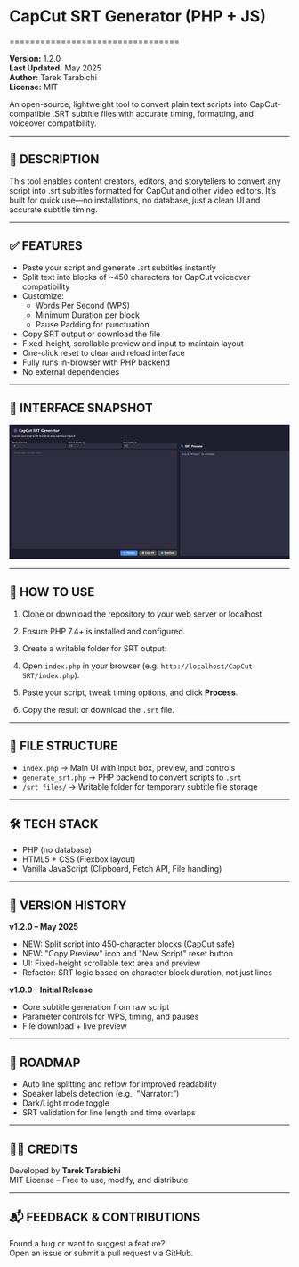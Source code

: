 # CapCut SRT Generator (PHP + JS)
=================================

**Version:** 1.2.0  
**Last Updated:** May 2025  
**Author:** Tarek Tarabichi  
**License:** MIT

An open-source, lightweight tool to convert plain text scripts into CapCut-compatible .SRT subtitle files with accurate timing, formatting, and voiceover compatibility.

---

📌 DESCRIPTION
-------------
This tool enables content creators, editors, and storytellers to convert any script into .srt subtitles formatted for CapCut and other video editors. It’s built for quick use—no installations, no database, just a clean UI and accurate subtitle timing.

---

✅ FEATURES
----------
- Paste your script and generate .srt subtitles instantly
- Split text into blocks of ~450 characters for CapCut voiceover compatibility
- Customize:
  - Words Per Second (WPS)
  - Minimum Duration per block
  - Pause Padding for punctuation
- Copy SRT output or download the file
- Fixed-height, scrollable preview and input to maintain layout
- One-click reset to clear and reload interface
- Fully runs in-browser with PHP backend
- No external dependencies

---

📸 INTERFACE SNAPSHOT
---------------------
![UI/UX Interface](scriptgen-local-2025-04-18-16_05_26.png)

---

🚀 HOW TO USE
-------------
1. Clone or download the repository to your web server or localhost.
2. Ensure PHP 7.4+ is installed and configured.
3. Create a writable folder for SRT output:

4. Open `index.php` in your browser (e.g. `http://localhost/CapCut-SRT/index.php`).
5. Paste your script, tweak timing options, and click **Process**.
6. Copy the result or download the `.srt` file.

---

🧱 FILE STRUCTURE
-----------------
- `index.php`        → Main UI with input box, preview, and controls
- `generate_srt.php` → PHP backend to convert scripts to `.srt`
- `/srt_files/`      → Writable folder for temporary subtitle file storage

---

🛠 TECH STACK
------------
- PHP (no database)
- HTML5 + CSS (Flexbox layout)
- Vanilla JavaScript (Clipboard, Fetch API, File handling)

---

🧭 VERSION HISTORY
------------------
**v1.2.0 – May 2025**
- NEW: Split script into 450-character blocks (CapCut safe)
- NEW: "Copy Preview" icon and "New Script" reset button
- UI: Fixed-height scrollable text area and preview
- Refactor: SRT logic based on character block duration, not just lines

**v1.0.0 – Initial Release**
- Core subtitle generation from raw script
- Parameter controls for WPS, timing, and pauses
- File download + live preview

---

🎯 ROADMAP
----------
- Auto line splitting and reflow for improved readability
- Speaker labels detection (e.g., “Narrator:”)
- Dark/Light mode toggle
- SRT validation for line length and time overlaps

---

👨‍💻 CREDITS
------------
Developed by **Tarek Tarabichi**  
MIT License – Free to use, modify, and distribute

---

📬 FEEDBACK & CONTRIBUTIONS
---------------------------
Found a bug or want to suggest a feature?  
Open an issue or submit a pull request via GitHub.
